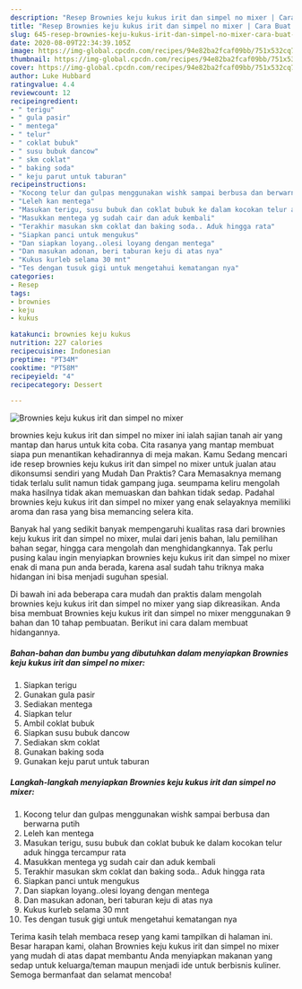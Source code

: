 ```yaml
---
description: "Resep Brownies keju kukus irit dan simpel no mixer | Cara Buat Brownies keju kukus irit dan simpel no mixer Yang Sempurna"
title: "Resep Brownies keju kukus irit dan simpel no mixer | Cara Buat Brownies keju kukus irit dan simpel no mixer Yang Sempurna"
slug: 645-resep-brownies-keju-kukus-irit-dan-simpel-no-mixer-cara-buat-brownies-keju-kukus-irit-dan-simpel-no-mixer-yang-sempurna
date: 2020-08-09T22:34:39.105Z
image: https://img-global.cpcdn.com/recipes/94e82ba2fcaf09bb/751x532cq70/brownies-keju-kukus-irit-dan-simpel-no-mixer-foto-resep-utama.jpg
thumbnail: https://img-global.cpcdn.com/recipes/94e82ba2fcaf09bb/751x532cq70/brownies-keju-kukus-irit-dan-simpel-no-mixer-foto-resep-utama.jpg
cover: https://img-global.cpcdn.com/recipes/94e82ba2fcaf09bb/751x532cq70/brownies-keju-kukus-irit-dan-simpel-no-mixer-foto-resep-utama.jpg
author: Luke Hubbard
ratingvalue: 4.4
reviewcount: 12
recipeingredient:
- " terigu"
- " gula pasir"
- " mentega"
- " telur"
- " coklat bubuk"
- " susu bubuk dancow"
- " skm coklat"
- " baking soda"
- " keju parut untuk taburan"
recipeinstructions:
- "Kocong telur dan gulpas menggunakan wishk sampai berbusa dan berwarna putih"
- "Leleh kan mentega"
- "Masukan terigu, susu bubuk dan coklat bubuk ke dalam kocokan telur aduk hingga tercampur rata"
- "Masukkan mentega yg sudah cair dan aduk kembali"
- "Terakhir masukan skm coklat dan baking soda.. Aduk hingga rata"
- "Siapkan panci untuk mengukus"
- "Dan siapkan loyang..olesi loyang dengan mentega"
- "Dan masukan adonan, beri taburan keju di atas nya"
- "Kukus kurleb selama 30 mnt"
- "Tes dengan tusuk gigi untuk mengetahui kematangan nya"
categories:
- Resep
tags:
- brownies
- keju
- kukus

katakunci: brownies keju kukus 
nutrition: 227 calories
recipecuisine: Indonesian
preptime: "PT34M"
cooktime: "PT58M"
recipeyield: "4"
recipecategory: Dessert

---
```



![Brownies keju kukus irit dan simpel no mixer](https://img-global.cpcdn.com/recipes/94e82ba2fcaf09bb/751x532cq70/brownies-keju-kukus-irit-dan-simpel-no-mixer-foto-resep-utama.jpg)


brownies keju kukus irit dan simpel no mixer ini ialah sajian tanah air yang mantap dan harus untuk kita coba. Cita rasanya yang mantap membuat siapa pun menantikan kehadirannya di meja makan.
Kamu Sedang mencari ide resep brownies keju kukus irit dan simpel no mixer untuk jualan atau dikonsumsi sendiri yang Mudah Dan Praktis? Cara Memasaknya memang tidak terlalu sulit namun tidak gampang juga. seumpama keliru mengolah maka hasilnya tidak akan memuaskan dan bahkan tidak sedap. Padahal brownies keju kukus irit dan simpel no mixer yang enak selayaknya memiliki aroma dan rasa yang bisa memancing selera kita.

Banyak hal yang sedikit banyak mempengaruhi kualitas rasa dari brownies keju kukus irit dan simpel no mixer, mulai dari jenis bahan, lalu pemilihan bahan segar, hingga cara mengolah dan menghidangkannya. Tak perlu pusing kalau ingin menyiapkan brownies keju kukus irit dan simpel no mixer enak di mana pun anda berada, karena asal sudah tahu triknya maka hidangan ini bisa menjadi suguhan spesial.




Di bawah ini ada beberapa cara mudah dan praktis dalam mengolah brownies keju kukus irit dan simpel no mixer yang siap dikreasikan. Anda bisa membuat Brownies keju kukus irit dan simpel no mixer menggunakan 9 bahan dan 10 tahap pembuatan. Berikut ini cara dalam membuat hidangannya.

<!--inarticleads1-->

##### Bahan-bahan dan bumbu yang dibutuhkan dalam menyiapkan Brownies keju kukus irit dan simpel no mixer:

1. Siapkan  terigu
1. Gunakan  gula pasir
1. Sediakan  mentega
1. Siapkan  telur
1. Ambil  coklat bubuk
1. Siapkan  susu bubuk dancow
1. Sediakan  skm coklat
1. Gunakan  baking soda
1. Gunakan  keju parut untuk taburan




<!--inarticleads2-->

##### Langkah-langkah menyiapkan Brownies keju kukus irit dan simpel no mixer:

1. Kocong telur dan gulpas menggunakan wishk sampai berbusa dan berwarna putih
1. Leleh kan mentega
1. Masukan terigu, susu bubuk dan coklat bubuk ke dalam kocokan telur aduk hingga tercampur rata
1. Masukkan mentega yg sudah cair dan aduk kembali
1. Terakhir masukan skm coklat dan baking soda.. Aduk hingga rata
1. Siapkan panci untuk mengukus
1. Dan siapkan loyang..olesi loyang dengan mentega
1. Dan masukan adonan, beri taburan keju di atas nya
1. Kukus kurleb selama 30 mnt
1. Tes dengan tusuk gigi untuk mengetahui kematangan nya




Terima kasih telah membaca resep yang kami tampilkan di halaman ini. Besar harapan kami, olahan Brownies keju kukus irit dan simpel no mixer yang mudah di atas dapat membantu Anda menyiapkan makanan yang sedap untuk keluarga/teman maupun menjadi ide untuk berbisnis kuliner. Semoga bermanfaat dan selamat mencoba!
